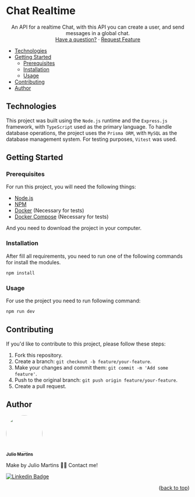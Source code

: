 <a name="readme-top"></a>

# Chat Realtime

<p align="center">
  An API for a realtime Chat, with this API you can create a user, and send messages in a global chat.
  <br />
  <a href="https://github.com/eujuliu/chatrealtime-backend/issues">Have a question?</a>
  ·
  <a href="https://github.com/eujuliu/chatrealtime-backend/fork">Request Feature</a>
</p>

<ul>
  <li>
    <a href="#technologies">Technologies</a>
  </li>
  </li>
  <li>
    <a href="#getting-started">Getting Started</a>
    <ul>
      <li><a href="#prerequisites">Prerequisites</a></li>
      <li><a href="#installation">Installation</a></li>
      <li><a href="#usage">Usage</a></li>
    </ul>
  </li>
  <li><a href="#contributing">Contributing</a></li>
  <li><a href="#author">Author</a></li>
</ul>

## Technologies

This project was built using the `Node.js` runtime and the `Express.js` framework, with `TypeScript` used as the primary language. To handle database operations, the project uses the `Prisma ORM`, with `MySQL` as the database management system. For testing purposes, `Vitest` was used.

## Getting Started

### Prerequisites

For run this project, you will need the following things:

- [Node.js](https://nodejs.org/en)
- [NPM](https://www.npmjs.com/)
- [Docker](https://www.docker.com/) (Necessary for tests)
- [Docker Compose](https://docs.docker.com/compose/) (Necessary for tests)

And you need to download the project in your computer.

### Installation

After fill all requirements, you need to run one of the following commands for install the modules.

```bash
npm install
```

### Usage

For use the project you need to run following command:

```bash
npm run dev
```

## Contributing

If you'd like to contribute to this project, please follow these steps:

1.  Fork this repository.
2.  Create a branch: `git checkout -b feature/your-feature`.
3.  Make your changes and commit them: `git commit -m 'Add some feature'`.
4.  Push to the original branch: `git push origin feature/your-feature`.
5.  Create a pull request.

## Author

<img style="border-radius: 50%;" src="https://avatars.githubusercontent.com/u/49854105?v=4" width="100px;" alt=""/>
<br />
<sub><b>Julio Martins</b></sub></a>

Make by Julio Martins 👋🏽 Contact me!

[![Linkedin Badge](https://img.shields.io/badge/-@jjuliomarttins-1262BF?style=for-the-badge&labelColor=1262BF&logo=linkedin&logoColor=white)](https://www.linkedin.com/in/jjuliomarttins/)

<p align="right">(<a href="#readme-top">back to top</a>)</p>
